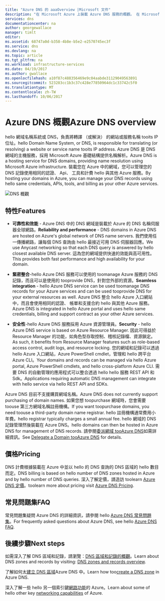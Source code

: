 ```yaml
---
title: "Azure DNS 的 aaaOverview |Microsoft 文件"
description: "在 Microsoft Azure 上裝載 Azure DNS 服務的概觀。 在 Microsoft Azure 上裝載您的網域。"
services: dns
documentationcenter: na
author: georgewallace
manager: timlt
editor: 
ms.assetid: 68747a0d-b358-4b8e-b5e2-e2570745ec3f
ms.service: dns
ms.devlang: na
ms.topic: article
ms.tgt_pltfrm: na
ms.workload: infrastructure-services
ms.date: 04/19/2017
ms.author: gwallace
ms.openlocfilehash: a10f87c488356469e9c04aabde31129049563891
ms.sourcegitcommit: 523283cc1b3c37c428e77850964dc1c33742c5f0
ms.translationtype: MT
ms.contentlocale: zh-TW
ms.lasthandoff: 10/06/2017
---
```

# <a name="azure-dns-overview"></a><span data-ttu-id="4bc01-104">Azure DNS 概觀</span><span class="sxs-lookup"><span data-stu-id="4bc01-104">Azure DNS overview</span></span>

<span data-ttu-id="4bc01-105">hello 網域名稱系統或 DNS，負責將轉譯 （或解決） 的網站或服務名稱 tooits IP 位址。</span><span class="sxs-lookup"><span data-stu-id="4bc01-105">hello Domain Name System, or DNS, is responsible for translating (or resolving) a website or service name tooits IP address.</span></span> <span data-ttu-id="4bc01-106">Azure DNS 是 DNS 網域的主機服務，採用 Microsoft Azure 基礎結構提供名稱解析。</span><span class="sxs-lookup"><span data-stu-id="4bc01-106">Azure DNS is a hosting service for DNS domains, providing name resolution using Microsoft Azure infrastructure.</span></span> <span data-ttu-id="4bc01-107">裝載您在 Azure 中的網域，您可以管理您的 DNS 記錄使用相同的認證、 Api、 工具和計費 hello 與其他 Azure 服務。</span><span class="sxs-lookup"><span data-stu-id="4bc01-107">By hosting your domains in Azure, you can manage your DNS records using hello same credentials, APIs, tools, and billing as your other Azure services.</span></span>

![DNS 概觀](./media/dns-overview/scenario.png)

## <a name="features"></a><span data-ttu-id="4bc01-109">特性</span><span class="sxs-lookup"><span data-stu-id="4bc01-109">Features</span></span>

* <span data-ttu-id="4bc01-110">**可靠性和效能** - Azure DNS 中的 DNS 網域是裝載於 Azure 的 DNS 名稱伺服器全球網路。</span><span class="sxs-lookup"><span data-stu-id="4bc01-110">**Reliability and performance** - DNS domains in Azure DNS are hosted on Azure's global network of DNS name servers.</span></span> <span data-ttu-id="4bc01-111">我們使用任一傳播網路，讓每個 DNS 查詢由 hello 最接近可用 DNS 伺服器回應。</span><span class="sxs-lookup"><span data-stu-id="4bc01-111">We use Anycast networking so that each DNS query is answered by hello closest available DNS server.</span></span> <span data-ttu-id="4bc01-112">這為您的網域提供快速的效能與高可用性。</span><span class="sxs-lookup"><span data-stu-id="4bc01-112">This provides both fast performance and high availability for your domain.</span></span>

* <span data-ttu-id="4bc01-113">**緊密整合**-hello Azure DNS 服務可以使用的 toomanage Azure 服務的 DNS 記錄，而且可以是使用的 tooprovide DNS，針對您外部的資源。</span><span class="sxs-lookup"><span data-stu-id="4bc01-113">**Seamless integration** - hello Azure DNS service can be used toomanage DNS records for your Azure services and can be used tooprovide DNS for your external resources as well.</span></span> <span data-ttu-id="4bc01-114">Azure DNS 整合 hello Azure 入口網站中，而且會使用相同的認證、 帳單和支援合約 hello 與其他 Azure 服務。</span><span class="sxs-lookup"><span data-stu-id="4bc01-114">Azure DNS is integrated in hello Azure portal and uses hello same credentials, billing and support contract as your other Azure services.</span></span>

* <span data-ttu-id="4bc01-115">**安全性**-hello Azure DNS 服務採用 Azure 資源管理員。</span><span class="sxs-lookup"><span data-stu-id="4bc01-115">**Security** - hello Azure DNS service is based on Azure Resource Manager.</span></span> <span data-ttu-id="4bc01-116">因此可得益於 Resource Manager 的功能，如角色型存取控制、稽核記錄檔、資源鎖定。</span><span class="sxs-lookup"><span data-stu-id="4bc01-116">As such, it benefits from Resource Manager features such as role-based access control, audit logs, and resource locking.</span></span> <span data-ttu-id="4bc01-117">您的網域和記錄可以透過 hello Azure 入口網站，Azure PowerShell cmdlet，管理和 hello 跨平台 Azure CLI。</span><span class="sxs-lookup"><span data-stu-id="4bc01-117">Your domains and records can be managed via hello Azure portal, Azure PowerShell cmdlets, and hello cross-platform Azure CLI.</span></span> <span data-ttu-id="4bc01-118">需要 DNS 的自動管理的應用程式可以整合透過 hello hello 服務 REST API 和 Sdk。</span><span class="sxs-lookup"><span data-stu-id="4bc01-118">Applications requiring automatic DNS management can integrate with hello service via hello REST API and SDKs.</span></span>

<span data-ttu-id="4bc01-119">Azure DNS 目前不支援購買網域名稱。</span><span class="sxs-lookup"><span data-stu-id="4bc01-119">Azure DNS does not currently support purchasing of domain names.</span></span> <span data-ttu-id="4bc01-120">如果您想 toopurchase 網域時，您會需要 toouse 第三方網域名稱註冊機構。</span><span class="sxs-lookup"><span data-stu-id="4bc01-120">If you want toopurchase domains, you need toouse a third-party domain name registrar.</span></span> <span data-ttu-id="4bc01-121">hello 註冊機構通常費用小年費。</span><span class="sxs-lookup"><span data-stu-id="4bc01-121">hello registrar typically charges a small annual fee.</span></span> <span data-ttu-id="4bc01-122">hello 網域的 DNS 記錄管理然後裝載在 Azure DNS。</span><span class="sxs-lookup"><span data-stu-id="4bc01-122">hello domains can then be hosted in Azure DNS for management of DNS records.</span></span> <span data-ttu-id="4bc01-123">請參閱[委派網域 tooAzure DNS](dns-domain-delegation.md)如需詳細資訊。</span><span class="sxs-lookup"><span data-stu-id="4bc01-123">See [Delegate a Domain tooAzure DNS](dns-domain-delegation.md) for details.</span></span>

## <a name="pricing"></a><span data-ttu-id="4bc01-124">價格</span><span class="sxs-lookup"><span data-stu-id="4bc01-124">Pricing</span></span>

<span data-ttu-id="4bc01-125">DNS 計費根據裝載在 Azure 中並以 hello 的 DNS 查詢的 DNS 區域的 hello 數目而定。</span><span class="sxs-lookup"><span data-stu-id="4bc01-125">DNS billing is based on hello number of DNS zones hosted in Azure and by hello number of DNS queries.</span></span> <span data-ttu-id="4bc01-126">深入了解定價，請造訪 toolearn [Azure DNS 定價](https://azure.microsoft.com/pricing/details/dns/)。</span><span class="sxs-lookup"><span data-stu-id="4bc01-126">toolearn more about pricing visit [Azure DNS Pricing](https://azure.microsoft.com/pricing/details/dns/).</span></span>

## <a name="faq"></a><span data-ttu-id="4bc01-127">常見問題集</span><span class="sxs-lookup"><span data-stu-id="4bc01-127">FAQ</span></span>

<span data-ttu-id="4bc01-128">常見問題集疑問 Azure DNS 的詳細資訊，請參閱 hello [Azure DNS 常見問題集](dns-faq.md)。</span><span class="sxs-lookup"><span data-stu-id="4bc01-128">For frequently asked questions about Azure DNS, see hello [Azure DNS FAQ](dns-faq.md).</span></span>

## <a name="next-steps"></a><span data-ttu-id="4bc01-129">後續步驟</span><span class="sxs-lookup"><span data-stu-id="4bc01-129">Next steps</span></span>

<span data-ttu-id="4bc01-130">如需深入了解 DNS 區域和記錄，請瀏覽：[DNS 區域和記錄的概觀](dns-zones-records.md)。</span><span class="sxs-lookup"><span data-stu-id="4bc01-130">Learn about DNS zones and records by visiting: [DNS zones and records overview](dns-zones-records.md).</span></span>

<span data-ttu-id="4bc01-131">了解如何太[建立 DNS 區域](./dns-getstarted-create-dnszone-portal.md)Azure DNS 中。</span><span class="sxs-lookup"><span data-stu-id="4bc01-131">Learn how too[create a DNS zone](./dns-getstarted-create-dnszone-portal.md) in Azure DNS.</span></span>

<span data-ttu-id="4bc01-132">深入了解一些 hello 另一個索引鍵[網路功能](../networking/networking-overview.md)的 Azure。</span><span class="sxs-lookup"><span data-stu-id="4bc01-132">Learn about some of hello other key [networking capabilities](../networking/networking-overview.md) of Azure.</span></span>

